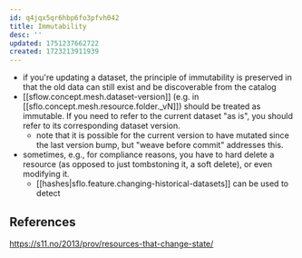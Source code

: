 ```yaml
---
id: q4jqx5qr6hbp6fo3pfvh042
title: Immutability
desc: ''
updated: 1751237662722
created: 1723213911939
---
```


- if you're updating a dataset, the principle of immutability is preserved in that the old data can still exist and be discoverable from the catalog 
- [[sflow.concept.mesh.dataset-version]] (e.g. in [[sflo.concept.mesh.resource.folder._vN]]) should be treated as immutable. If you need to refer to the current dataset "as is", you should refer to its corresponding dataset version.
  - note that it is possible for the current version to have mutated since the last version bump, but "weave before commit" addresses this.
- sometimes, e.g., for compliance reasons, you have to hard delete a resource (as opposed to just tombstoning it, a soft delete), or even modifying it. 
  - [[hashes|sflo.feature.changing-historical-datasets]] can be used to detect 

## References

https://s11.no/2013/prov/resources-that-change-state/